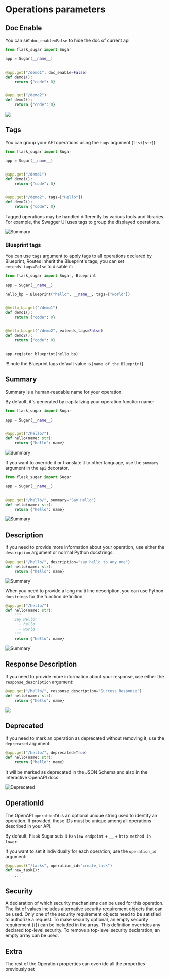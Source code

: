 # Operations parameters

## Doc Enable

You can set `doc_enable=False` to hide the doc of current api

```python hl_lines="6"
from flask_sugar import Sugar

app = Sugar(__name__)


@app.get("/demo1", doc_enable=False)
def demo1():
    return {"code": 0}


@app.get("/demo2")
def demo2():
    return {"code": 0}
```

![](img/operation-doc_enable.png)

## Tags

You can group your API operations using the `tags` argument (`list[str]`). 
```Python hl_lines="11"
from flask_sugar import Sugar

app = Sugar(__name__)


@app.get("/demo1")
def demo1():
    return {"code": 0}


@app.get("/demo2", tags=["Hello"])
def demo2():
    return {"code": 0}
```

Tagged operations may be handled differently by various tools and libraries. For example, the Swagger UI uses tags to group the displayed operations.

![Summary](img/operation-tags.png)

### Blueprint tags

You can use `tags` argument to apply tags to all operations declared by Blueprint, Routes inherit the Blueprint's tags, you can set `extends_tags=False` to disable it:

```Python
from flask_sugar import Sugar, Blueprint

app = Sugar(__name__)

hello_bp = Blueprint("hello", __name__, tags=["world"])


@hello_bp.get("/demo1")
def demo1():
    return {"code": 0}


@hello_bp.get("/demo2", extends_tags=False)
def demo2():
    return {"code": 0}


app.register_blueprint(hello_bp)
```

!!! note
    the Blueprint tags default value is [`name of the Blueprint`]

## Summary

Summary is a human-readable name for your operation.

By default, it's generated by capitalizing your operation function name:

```Python hl_lines="6"
from flask_sugar import Sugar

app = Sugar(__name__)


@app.get("/hello/")
def hello(name: str):
    return {"hello": name}
```

![Summary](img/operation-summary01.png)

If you want to override it or translate it to other language, use the `summary` argument in the `api` decorator.

```Python hl_lines="7"
from flask_sugar import Sugar

app = Sugar(__name__)


@app.get("/hello/", summary="Say Hello")
def hello(name: str):
    return {"hello": name}
```

![Summary](img/operation-summary02.png)

## Description

If you need to provide more information about your operation, use either the `description` argument or normal Python docstrings:


```Python hl_lines="1"
@app.get("/hello/", description="say hello to any one")
def hello(name: str):
    return {"hello": name}
```

![Summary`](img/operation-description01.png)

When you need to provide a long multi line description, you can use Python `docstrings` for the function definition:

```Python hl_lines="3-7"
@app.get("/hello/")
def hello(name: str):
    """
    Say Hello:
      - hello
      - world
    """
    return {"hello": name}
```

![Summary`](img/operation-description02.png)

## Response Description

If you need to provide more information about your response, use either the `response_description` argument:

```Python hl_lines="1"
@app.get("/hello/", response_description="Success Response")
def hello(name: str):
    return {"hello": name}
```

![](img/operation-response_description.png)


## Deprecated

If you need to mark an operation as deprecated without removing it, use the `deprecated` argument:

```Python hl_lines="1"
@app.get("/hello/", deprecated=True)
def hello(name: str):
    return {"hello": name}
```

It will be marked as deprecated in the JSON Schema and also in the interactive OpenAPI docs:

![Deprecated](img/operation-deprecated.png)

## OperationId

The OpenAPI `operationId` is an optional unique string used to identify an operation. If provided, these IDs must be unique among all operations described in your API.

By default, Flask Sugar sets it to `view endpoint` + `__` + `http method in lower`.

If you want to set it individually for each operation, use the `operation_id` argument:

```Python hl_lines="1"
@app.post("/tasks", operation_id="create_task")
def new_task():
    ...
```

## Security

A declaration of which security mechanisms can be used for this operation. The list of values includes alternative security requirement objects that can be used. Only one of the security requirement objects need to be satisfied to authorize a request. To make security optional, an empty security requirement ({}) can be included in the array. This definition overrides any declared top-level security. To remove a top-level security declaration, an empty array can be used.

## Extra

The rest of the Operation properties can override all the properties previously set